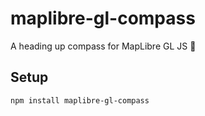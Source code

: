 # maplibre-gl-compass

A heading up compass for MapLibre GL JS 🧭

## Setup

```sh
npm install maplibre-gl-compass
```